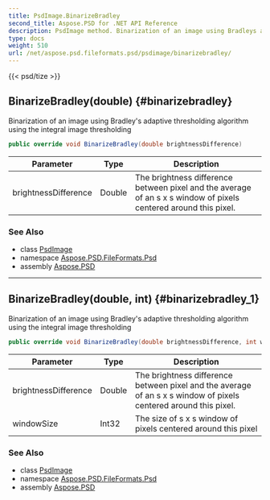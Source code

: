 ```yaml
---
title: PsdImage.BinarizeBradley
second_title: Aspose.PSD for .NET API Reference
description: PsdImage method. Binarization of an image using Bradleys adaptive thresholding algorithm using the integral image thresholding
type: docs
weight: 510
url: /net/aspose.psd.fileformats.psd/psdimage/binarizebradley/
---
```

{{< psd/tize >}}
## BinarizeBradley(double) {#binarizebradley}

Binarization of an image using Bradley's adaptive thresholding algorithm using the integral image thresholding

```csharp
public override void BinarizeBradley(double brightnessDifference)
```

| Parameter | Type | Description |
| --- | --- | --- |
| brightnessDifference | Double | The brightness difference between pixel and the average of an s x s window of pixels centered around this pixel. |

### See Also

* class [PsdImage](../)
* namespace [Aspose.PSD.FileFormats.Psd](../../psdimage/)
* assembly [Aspose.PSD](../../../)

---

## BinarizeBradley(double, int) {#binarizebradley_1}

Binarization of an image using Bradley's adaptive thresholding algorithm using the integral image thresholding

```csharp
public override void BinarizeBradley(double brightnessDifference, int windowSize)
```

| Parameter | Type | Description |
| --- | --- | --- |
| brightnessDifference | Double | The brightness difference between pixel and the average of an s x s window of pixels centered around this pixel. |
| windowSize | Int32 | The size of s x s window of pixels centered around this pixel |

### See Also

* class [PsdImage](../)
* namespace [Aspose.PSD.FileFormats.Psd](../../psdimage/)
* assembly [Aspose.PSD](../../../)


